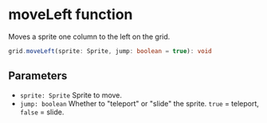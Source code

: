 # moveLeft function

Moves a sprite one column to the left on the grid.

```typescript
grid.moveLeft(sprite: Sprite, jump: boolean = true): void
```

## Parameters
- `sprite: Sprite` Sprite to move.
- `jump: boolean` Whether to "teleport" or "slide" the sprite. `true` = teleport, `false` = slide.